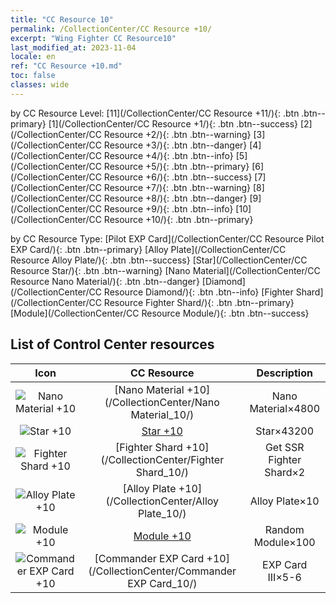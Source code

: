 ```yaml
---
title: "CC Resource 10"
permalink: /CollectionCenter/CC Resource +10/
excerpt: "Wing Fighter CC Resource10"
last_modified_at: 2023-11-04
locale: en
ref: "CC Resource +10.md"
toc: false
classes: wide
---
```


  by CC Resource Level:  [11](/CollectionCenter/CC Resource +11/){: .btn .btn--primary}   [1](/CollectionCenter/CC Resource +1/){: .btn .btn--success}   [2](/CollectionCenter/CC Resource +2/){: .btn .btn--warning}   [3](/CollectionCenter/CC Resource +3/){: .btn .btn--danger}   [4](/CollectionCenter/CC Resource +4/){: .btn .btn--info}   [5](/CollectionCenter/CC Resource +5/){: .btn .btn--primary}   [6](/CollectionCenter/CC Resource +6/){: .btn .btn--success}   [7](/CollectionCenter/CC Resource +7/){: .btn .btn--warning}   [8](/CollectionCenter/CC Resource +8/){: .btn .btn--danger}   [9](/CollectionCenter/CC Resource +9/){: .btn .btn--info}   [10](/CollectionCenter/CC Resource +10/){: .btn .btn--primary} 

  by CC Resource Type:  [Pilot EXP Card](/CollectionCenter/CC Resource Pilot EXP Card/){: .btn .btn--primary}   [Alloy Plate](/CollectionCenter/CC Resource Alloy Plate/){: .btn .btn--success}   [Star](/CollectionCenter/CC Resource Star/){: .btn .btn--warning}   [Nano Material](/CollectionCenter/CC Resource Nano Material/){: .btn .btn--danger}   [Diamond](/CollectionCenter/CC Resource Diamond/){: .btn .btn--info}   [Fighter Shard](/CollectionCenter/CC Resource Fighter Shard/){: .btn .btn--primary}   [Module](/CollectionCenter/CC Resource Module/){: .btn .btn--success} 

## List of Control Center resources

  |   Icon |      CC Resource        |   Description   |
  |:------:|:---------------:|:---------------:|
  | ![Nano Material +10](/images/cc/CC_Nano_Material_6_p.png) | [Nano Material +10](/CollectionCenter/Nano Material_10/) | Nano Material×4800 |
  | ![Star +10](/images/cc/CC_Star_6_p.png) | [Star +10](/CollectionCenter/Star_10/) | Star×43200 |
  | ![Fighter Shard +10](/images/cc/CC_Fighter_Shard_6_p.png) | [Fighter Shard +10](/CollectionCenter/Fighter Shard_10/) | Get SSR Fighter Shard×2 |
  | ![Alloy Plate +10](/images/cc/CC_Alloy_Plate_6_p.png) | [Alloy Plate +10](/CollectionCenter/Alloy Plate_10/) | Alloy Plate×10 |
  | ![Module +10](/images/cc/CC_Module_6_p.png) | [Module +10](/CollectionCenter/Module_10/) | Random Module×100 |
  | ![Commander EXP Card +10](/images/cc/CC_Pilot_EXP_Card_6_p.png) | [Commander EXP Card +10](/CollectionCenter/Commander EXP Card_10/) | EXP Card III×5-6 |
